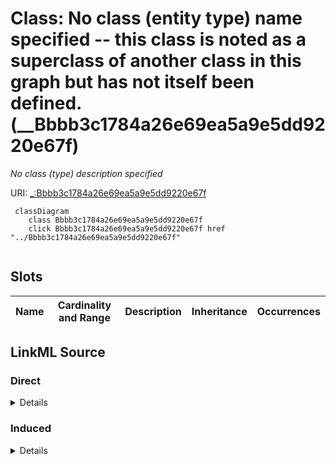 

# Class: No class (entity type) name specified -- this class is noted as a superclass of another class in this graph but has not itself been defined. (__Bbbb3c1784a26e69ea5a9e5dd9220e67f)


_No class (type) description specified_







URI: [_:Bbbb3c1784a26e69ea5a9e5dd9220e67f](_:Bbbb3c1784a26e69ea5a9e5dd9220e67f)






```mermaid
 classDiagram
    class Bbbb3c1784a26e69ea5a9e5dd9220e67f
    click Bbbb3c1784a26e69ea5a9e5dd9220e67f href "../Bbbb3c1784a26e69ea5a9e5dd9220e67f"
      
```




<!-- no inheritance hierarchy -->


## Slots

| Name | Cardinality and Range | Description | Inheritance | Occurrences |
| ---  | --- | --- | --- | --- |














## LinkML Source

<!-- TODO: investigate https://stackoverflow.com/questions/37606292/how-to-create-tabbed-code-blocks-in-mkdocs-or-sphinx -->

### Direct

<details>

```yaml
name: __Bbbb3c1784a26e69ea5a9e5dd9220e67f
conforms_to: No schema conformance document specified
description: No class (type) description specified
title: No class (entity type) name specified -- this class is noted as a superclass
  of another class in this graph but has not itself been defined.
from_schema: sawgraph-kg
rank: 1000
class_uri: _:Bbbb3c1784a26e69ea5a9e5dd9220e67f

```
</details>

### Induced

<details>

```yaml
name: __Bbbb3c1784a26e69ea5a9e5dd9220e67f
conforms_to: No schema conformance document specified
description: No class (type) description specified
title: No class (entity type) name specified -- this class is noted as a superclass
  of another class in this graph but has not itself been defined.
from_schema: sawgraph-kg
rank: 1000
class_uri: _:Bbbb3c1784a26e69ea5a9e5dd9220e67f

```
</details>